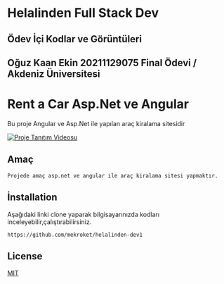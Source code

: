 # Helalinden Full Stack Dev
## Ödev İçi Kodlar ve Görüntüleri
## Oğuz Kaan Ekin 20211129075 Final Ödevi / Akdeniz Üniversitesi
# Rent a Car Asp.Net ve Angular
Bu proje Angular ve Asp.Net ile yapılan araç kiralama sitesidir

[![Proje Tanıtım Videosu](https://img.youtube.com/vi/iL6KhIoCkqs/0.jpg)](https://www.youtube.com/watch?v=iL6KhIoCkqs)


## Amaç
```
Projede amaç asp.net ve angular ile araç kiralama sitesi yapmaktır.
```

## İnstallation
Aşağıdaki linki clone yaparak bilgisayarınızda kodları inceleyebilir,çalıştırabilirsiniz.
```
https://github.com/mekroket/helalinden-dev1
```

## License

[MIT](https://choosealicense.com/licenses/mit/)



